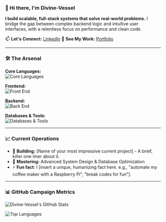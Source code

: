 ### 👋 Hi there, I'm Divine-Vessel

**I build scalable, full-stack systems that solve real-world problems.** I bridge the gap between complex backend logic and intuitive user interfaces, with a relentless focus on performance and clean code.

📫 **Let's Connect:** [LinkedIn](https://www.linkedin.com/in/okeke-divine-vessel/)
👀 **See My Work:** [Portfolio](https://okekedivine.com.ng)

---

### 🛠️ **The Arsenal**

**Core Languages:**  
![Core Languages](https://skillicons.dev/icons?i=python,js,ts,go,php)

**Frontend:**  
![Front End](https://skillicons.dev/icons?i=react,nextjs,redux,tailwind,bootstrap)

**Backend:**  
![Back End](https://skillicons.dev/icons?i=nodejs,express,django,flask,laravel)

**Databases & Tools:**  
![Databases & Tools](https://skillicons.dev/icons?i=postgres,mongodb,mysql,redis,prisma,docker,aws,git,postman)

---

### 📈 **Current Operations**

- 🔭 **Building:** [Name of your most impressive current project] - A brief, killer one-liner about it.
- 🌱 **Mastering:** Advanced System Design & Database Optimization
- ⚡ **Fun fact:** I [insert a unique, humanizing fact here. e.g., "automate my coffee maker with a Raspberry Pi", "break codes for fun"]. 

---

### 📊 **GitHub Campaign Metrics**

![Divine-Vessel's GitHub Stats](https://github-readme-stats.vercel.app/api?username=Okeke-Divine&show_icons=true&theme=radical)

![Top Languages](https://github-readme-stats.vercel.app/api/top-langs/?username=Okeke-Divine&layout=compact&theme=radical)
